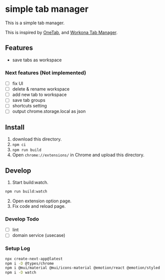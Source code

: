 # simple tab manager

This is a simple tab manager.

This is inspired by [OneTab](https://www.one-tab.com/), and [Workona Tab Manager](https://workona.com/tab-manager/).

## Features

- save tabs as workspace

### Next features (Not implemented)

- [ ] fix UI
- [ ] delete & rename workspace
- [ ] add new tab to workspace
- [ ] save tab groups
- [ ] shortcuts setting
- [ ] output chrome.storage.local as json

## Install

1. download this directory.
2. `npm ci`
3. `npm run build`
4. Open `chrome://extensions/` in Chrome and upload this directory.

## Develop

1. Start build:watch.

```bash
npm run build:watch
```

2. Open extension option page.
3. Fix code and reload page.

### Develop Todo

- [ ] lint
- [ ] domain service (usecase)

### Setup Log

```bash
npx create-next-app@latest
npm i -D @types/chrome
npm i @mui/material @mui/icons-material @emotion/react @emotion/styled
npm i -D watch
```
